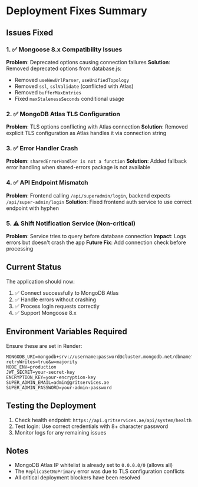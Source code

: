 # Deployment Fixes Summary

## Issues Fixed

### 1. ✅ Mongoose 8.x Compatibility Issues
**Problem**: Deprecated options causing connection failures
**Solution**: Removed deprecated options from database.js:
- Removed `useNewUrlParser`, `useUnifiedTopology` 
- Removed `ssl`, `sslValidate` (conflicted with Atlas)
- Removed `bufferMaxEntries`
- Fixed `maxStalenessSeconds` conditional usage

### 2. ✅ MongoDB Atlas TLS Configuration
**Problem**: TLS options conflicting with Atlas connection
**Solution**: Removed explicit TLS configuration as Atlas handles it via connection string

### 3. ✅ Error Handler Crash
**Problem**: `sharedErrorHandler is not a function`
**Solution**: Added fallback error handling when shared-errors package is not available

### 4. ✅ API Endpoint Mismatch
**Problem**: Frontend calling `/api/superadmin/login`, backend expects `/api/super-admin/login`
**Solution**: Fixed frontend auth service to use correct endpoint with hyphen

### 5. ⚠️ Shift Notification Service (Non-critical)
**Problem**: Service tries to query before database connection
**Impact**: Logs errors but doesn't crash the app
**Future Fix**: Add connection check before processing

## Current Status

The application should now:
1. ✅ Connect successfully to MongoDB Atlas
2. ✅ Handle errors without crashing
3. ✅ Process login requests correctly
4. ✅ Support Mongoose 8.x

## Environment Variables Required

Ensure these are set in Render:
```
MONGODB_URI=mongodb+srv://username:password@cluster.mongodb.net/dbname?retryWrites=true&w=majority
NODE_ENV=production
JWT_SECRET=your-secret-key
ENCRYPTION_KEY=your-encryption-key
SUPER_ADMIN_EMAIL=admin@gritservices.ae
SUPER_ADMIN_PASSWORD=your-admin-password
```

## Testing the Deployment

1. Check health endpoint: `https://api.gritservices.ae/api/system/health`
2. Test login: Use correct credentials with 8+ character password
3. Monitor logs for any remaining issues

## Notes

- MongoDB Atlas IP whitelist is already set to `0.0.0.0/0` (allows all)
- The `ReplicaSetNoPrimary` error was due to TLS configuration conflicts
- All critical deployment blockers have been resolved